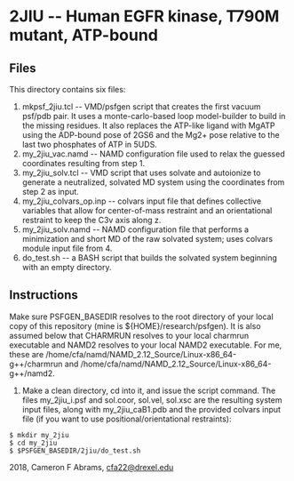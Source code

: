 # 2JIU -- Human EGFR kinase, T790M mutant, ATP-bound

## Files

This directory contains six files:
1. mkpsf_2jiu.tcl -- VMD/psfgen script that creates the first vacuum psf/pdb pair.  It uses a monte-carlo-based loop model-builder to build in the missing residues. It also replaces the ATP-like ligand with MgATP using the ADP-bound pose of 2GS6 and the Mg2+ pose relative to the last two phosphates of ATP in 5UDS.
2. my_2jiu_vac.namd -- NAMD configuration file used to relax the guessed coordinates resulting from step 1.
3. my_2jiu_solv.tcl -- VMD script that uses solvate and autoionize to generate a neutralized, solvated MD system using the coordinates from step 2 as input.
4. my_2jiu_colvars_op.inp -- colvars input file that defines collective variables that allow for center-of-mass restraint and an orientational restraint to keep the C3v axis along z.
5. my_2jiu_solv.namd -- NAMD configuration file that performs a minimization and short MD of the raw solvated system; uses colvars module input file from 4.
6. do_test.sh -- a BASH script that builds the solvated system beginning with an empty directory.

## Instructions

Make sure PSFGEN_BASEDIR resolves to the root directory of your local copy of this repository (mine is ${HOME}/research/psfgen).  It is also assumed below that CHARMRUN resolves to your local charmrun executable and NAMD2 resolves to your local NAMD2 executable.  For me, these are /home/cfa/namd/NAMD_2.12_Source/Linux-x86_64-g++/charmrun and /home/cfa/namd/NAMD_2.12_Source/Linux-x86_64-g++/namd2.

1. Make a clean directory, cd into it, and issue the script command.  The files my_2jiu_i.psf and sol.coor, sol.vel, sol.xsc are the resulting system input files, along with my_2jiu_caB1.pdb and the provided colvars input file (if you want to use positional/orientational restraints):

```
$ mkdir my_2jiu
$ cd my_2jiu
$ $PSFGEN_BASEDIR/2jiu/do_test.sh
``` 

2018, Cameron F Abrams, cfa22@drexel.edu
